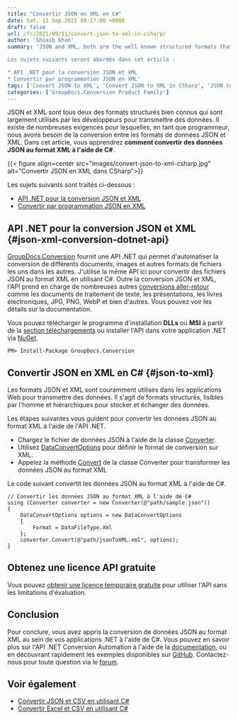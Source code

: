 ```yaml
---
title: "Convertir JSON en XML en C#"
date: Sat, 11 Sep 2021 09:17:00 +0000
draft: false
url: /fr/2021/09/11/convert-json-to-xml-in-csharp/
author: 'Shoaib Khan'
summary: 'JSON and XML, both are the well known structured formats that are vastly used by developers to transmit data. There are many requirement where as a programmer, we need the conversion between JSON and XML data formats. In this article, you will learn how to convert JSON data into XML format using C#.

Les sujets suivants seront abordés dans cet article :

* API .NET pour la conversion JSON et XML
* Convertir par programmation JSON en XML'
tags: ['Convert JSON to XML', 'Convert JSON to XML in CSharp', 'JSON to XML', 'JSON to XML in CSharp']
categories: ['GroupDocs.Conversion Product Family']
---
```


JSON et XML sont tous deux des formats structurés bien connus qui sont largement utilisés par les développeurs pour transmettre des données. Il existe de nombreuses exigences pour lesquelles, en tant que programmeur, nous avons besoin de la conversion entre les formats de données JSON et XML. Dans cet article, vous apprendrez **comment convertir des données JSON au format XML à l'aide de C#**.



{{< figure align=center src="images/convert-json-to-xml-csharp.jpg" alt="Convertir JSON en XML dans CSharp">}}


Les sujets suivants sont traités ci-dessous :

* [API .NET pour la conversion JSON et XML][1]
* [Convertir par programmation JSON en XML][2]

## API .NET pour la conversion JSON et XML {#json-xml-conversion-dotnet-api}

[GroupDocs.Conversion][3] fournit une API .NET qui permet d'automatiser la conversion de différents documents, images et autres formats de fichiers les uns dans les autres. J'utilise la même API ici pour convertir des fichiers JSON au format XML en utilisant C#. Outre la conversion JSON et XML, l'API prend en charge de nombreuses autres [conversions aller-retour][4] comme les documents de traitement de texte, les présentations, les livres électroniques, JPG, PNG, WebP et bien d'autres. Vous pouvez voir les détails sur la documentation.

Vous pouvez télécharger le programme d'installation **DLLs** ou **MSI** à partir de la [section téléchargements][5] ou installer l'API dans votre application .NET via [NuGet][6].

```
PM> Install-Package GroupDocs.Conversion
```

## Convertir JSON en XML en C# {#json-to-xml}

Les formats JSON et XML sont couramment utilisés dans les applications Web pour transmettre des données. Il s'agit de formats structurés, lisibles par l'homme et hiérarchiques pour stocker et échanger des données.

Les étapes suivantes vous guident pour convertir les données JSON au format XML à l'aide de l'API .NET.

* Chargez le fichier de données JSON à l'aide de la classe [Converter][7].
* Utilisez [DataConvertOptions][8] pour définir le format de conversion sur XML.
* Appelez la méthode [Convert][9] de la classe Converter pour transformer les données JSON au format XML

Le code suivant convertit les données JSON au format XML à l'aide de C#.

```
// Convertir les données JSON au format XML à l'aide de C#
using (Converter converter = new Converter(@"path/sample.json"))
{
    DataConvertOptions options = new DataConvertOptions
    {
        Format = DataFileType.Xml
    };
    converter.Convert(@"path/jsonToXML.xml", options);
}
```

## Obtenez une licence API gratuite

Vous pouvez [obtenir une licence temporaire gratuite][10] pour utiliser l'API sans les limitations d'évaluation.

## Conclusion

Pour conclure, vous avez appris la conversion de données JSON au format XML au sein de vos applications .NET à l'aide de C#. Vous pouvez en savoir plus sur l'API .NET Conversion Automation à l'aide de la [documentation][11], ou en découvrant rapidement les exemples disponibles sur [GitHub][12]. Contactez-nous pour toute question via le [forum][13].

## Voir également

* [Convertir JSON et CSV en utilisant C#][14]
* [Convertir Excel et CSV en utilisant C#][15]







[1]: #json-xml-conversion-dotnet-api
[2]: #json-to-xml
[3]: https://products.groupdocs.com/conversion/
[4]: https://docs.groupdocs.com/conversion/net/supported-document-formats/
[5]: https://downloads.groupdocs.com/conversion
[6]: https://www.nuget.org/packages/groupdocs.conversion
[7]: https://apireference.groupdocs.com/conversion/net/groupdocs.conversion/converter
[8]: https://apireference.groupdocs.com/conversion/net/groupdocs.conversion.options.convert/dataconvertoptions
[9]: https://apireference.groupdocs.com/conversion/net/groupdocs.conversion/converter/methods/convert/index
[10]: https://purchase.groupdocs.com/temporary-license
[11]: https://docs.groupdocs.com/conversion/net/
[12]: https://github.com/groupdocs-conversion
[13]: https://forum.groupdocs.com/
[14]: https://blog.groupdocs.com/2021/06/18/convert-json-and-csv-in-csharp/
[15]: https://blog.groupdocs.com/2021/08/18/convert-excel-xls-xlsx-and-csv-in-csharp/


